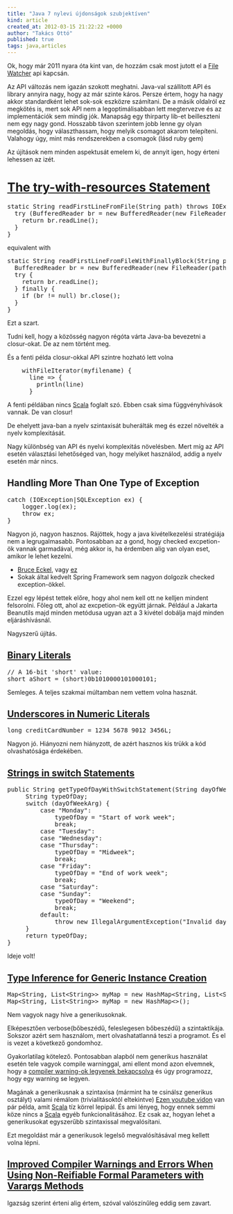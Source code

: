 ```yaml
---
title: "Java 7 nylevi újdonságok szubjektíven"
kind: article
created_at: 2012-03-15 21:22:22 +0000
author: "Takács Ottó"
published: true
tags: java,articles
---
```

Ok, hogy már 2011 nyara óta kint van, de hozzám csak most jutott el a [File  Watcher](http://docs.oracle.com/javase/tutorial/essential/io/notification.html) api kapcsán.

Az API változás nem igazán szokott meghatni. Java-val szállított API és library annyira nagy, hogy az már szinte káros. Persze értem, hogy ha nagy akkor standardként lehet sok-sok eszközre számítani. De a másik oldalról ez megkötés is, mert sok API nem a legoptimálisabban lett megtervezve és az implementációk sem mindig jók. Manapság egy thirparty lib-et beilleszteni nem egy nagy gond. Hosszabb távon szerintem jobb lenne gy olyan megoldás, hogy választhassam, hogy melyik csomagot akarom telepíteni. Valahogy úgy, mint más rendszerekben a csomagok (lásd ruby gem)


Az újítások nem minden aspektusát emelem ki, de annyit igen, hogy érteni lehessen az izét.



[The try-with-resources Statement](http://docs.oracle.com/javase/7/docs/technotes/guides/language/try-with-resources.html)
=======

<pre  class="brush: java;toolbar: false;tab-size:2" >
static String readFirstLineFromFile(String path) throws IOException {
  try (BufferedReader br = new BufferedReader(new FileReader(path))) {
    return br.readLine();
  }
}
</pre>

equivalent with

<pre  class="brush: java;toolbar: false;tab-size:2" >
static String readFirstLineFromFileWithFinallyBlock(String path) throws IOException {
  BufferedReader br = new BufferedReader(new FileReader(path));
  try {
    return br.readLine();
  } finally {
    if (br != null) br.close();
  }
}
</pre>

Ezt a szart. 

Tudni kell, hogy a közösség nagyon régóta várta Java-ba bevezetni a closur-okat. De az nem történt meg. 

És a fenti példa closur-okkal API szintre hozható lett volna

<pre class="brush: scala;toolbar: false;tab-size:2" >
    withFileIterator(myfilename) {
      line => {
        println(line)
      }
</pre>

A fenti példában nincs [Scala](http://www.scala-lang.org/) foglalt szó. Ebben csak sima függvényhívások vannak. De van closur!

De ehelyett java-ban a nyelv szintaxisát buherálták meg és ezzel növelték a nyelv komplexitását. 

Nagy különbség van API és nyelvi komplexitás növelésben. Mert míg az API esetén választási lehetőséged van, hogy melyiket használod, addig a nyelv esetén már nincs.


Handling More Than One Type of Exception
-----------------

<pre  class="brush: java;toolbar: false;tab-size:2" >
catch (IOException|SQLException ex) {
    logger.log(ex);
    throw ex;
}
</pre>

Nagyon jó, nagyon hasznos. Rájöttek, hogy a java kivételkezelési stratégiája nem a legrugalmasabb. Pontosabban az a gond, hogy checked excpetion-ök vannak garmadával, még akkor is, ha érdemben alig van olyan eset, amikor le lehet kezelni.

- [Bruce Eckel](http://www.artima.com/intv/handcuffs.html), vagy [ez](http://www.mindview.net/Etc/Discussions/CheckedExceptions)
- Sokak által kedvelt Spring Framework sem nagyon dolgozik checked exception-ökkel.

Ezzel egy lépést tettek előre, hogy ahol nem kell ott ne kelljen mindent felsorolni. Főleg ott, ahol az excpetion-ök együtt járnak. 
Például a Jakarta Beanutils majd minden metódusa ugyan azt a 3 kivétel dobálja majd minden eljáráshívásnál. 

Nagyszerű újítás.

[Binary Literals](http://docs.oracle.com/javase/7/docs/technotes/guides/language/binary-literals.html)
-----------

<pre  class="brush: java;toolbar: false;tab-size:2" >
// A 16-bit 'short' value:
short aShort = (short)0b1010000101000101;
</pre>

Semleges. A teljes szakmai múltamban nem vettem volna hasznát.

[Underscores in Numeric Literals](http://docs.oracle.com/javase/7/docs/technotes/guides/language/underscores-literals.html)
-------------------
<pre  class="brush: java;toolbar: false;tab-size:2" >
long creditCardNumber = 1234_5678_9012_3456L;
</pre>

Nagyon jó. Hiányozni nem hiányzott, de azért hasznos kis trükk a kód olvashatósága érdekében. 


[Strings in switch Statements](http://docs.oracle.com/javase/7/docs/technotes/guides/language/strings-switch.html)
------------

<pre  class="brush: java;toolbar: false;tab-size:2" >
public String getTypeOfDayWithSwitchStatement(String dayOfWeekArg) {
     String typeOfDay;
     switch (dayOfWeekArg) {
         case "Monday":
             typeOfDay = "Start of work week";
             break;
         case "Tuesday":
         case "Wednesday":
         case "Thursday":
             typeOfDay = "Midweek";
             break;
         case "Friday":
             typeOfDay = "End of work week";
             break;
         case "Saturday":
         case "Sunday":
             typeOfDay = "Weekend";
             break;
         default:
             throw new IllegalArgumentException("Invalid day of the week: " + dayOfWeekArg);
     }
     return typeOfDay;
}
</pre>

Ideje volt!

[Type Inference for Generic Instance Creation](http://docs.oracle.com/javase/7/docs/technotes/guides/language/type-inference-generic-instance-creation.html)
--------------

<pre  class="brush: java;toolbar: false;tab-size:2" >
Map&lt;String, List&lt;String>> myMap = new HashMap&lt;String, List&lt;String>>();
Map&lt;String, List&lt;String>> myMap = new HashMap&lt;>();
</pre>

Nem vagyok nagy híve a generikusoknak.

Elképesztően verbose(bőbeszédű, feleslegesen bőbeszédű) a szintaktikája. Sokszor azért sem használom, mert olvashatatlanná teszi a programot. És el is  vezet a következő gondomhoz.

Gyakorlatilag kötelező. Pontosabban alapból nem generikus használat esetén tele vagyok compile warninggal, ami ellent mond azon elvemnek, hogy a [compiler warning-ok legyenek bekapcsolva](http://www.qualityontime.eu/extracts/chapter-9-finding-fault-debugging-what-do-when-things-go-wrong) és úgy programozz, hogy egy warning se legyen.

Magának a generikusnak a szintaxisa (mármint ha te csinálsz generikus osztályt) valami rémálom (trivialitásoktól eltekintve)
[Ezen  youtube vidon](http://www.youtube.com/watch?feature=player_embedded&v=V1vQf4qyMXg) van pár példa, amit [Scala](http://www.scala-lang.org/) tíz körrel lepipál. És ami lényeg, hogy ennek semmi köze nincs a [Scala](http://www.scala-lang.org/) egyéb funkcionalitásához. Ez csak az, hogyan lehet a generikusokat egyszerűbb szintaxissal megvalósítani.

Ezt megoldást már a generikusok legelső megvalósításával meg kellett volna lépni. 

[Improved Compiler Warnings and Errors When Using Non-Reifiable Formal Parameters with Varargs Methods](http://docs.oracle.com/javase/7/docs/technotes/guides/language/non-reifiable-varargs.html)
------

Igazság szerint érteni alig értem, szóval valószínűleg eddig sem zavart.

<!-- event to the end of the fiel -->
<link href="http://www.qualityontime.eu/syntax/styles/shThemeDefault.css" rel="stylesheet" type="text/css" />
<script src="http://www.qualityontime.eu/syntax/scripts/shCore.js" type="text/javascript"></script>
<script type="text/javascript" src="http://www.qualityontime.eu/syntax/scripts/shBrushJScript.js"></script>
<script type="text/javascript" src="http://www.qualityontime.eu/syntax/scripts/shBrushJava.js"></script>
<script type="text/javascript" src="http://www.qualityontime.eu/syntax/scripts/shBrushRuby.js"></script>
<script type="text/javascript" src="http://www.qualityontime.eu/syntax/scripts/shBrushScala.js"></script>
<script type="text/javascript" src="http://www.qualityontime.eu/syntax/scripts/shBrushSql.js"></script>
<script type="text/javascript" src="http://www.qualityontime.eu/syntax/scripts/shBrushXml.js"></script>
<script type="text/javascript" src="http://www.qualityontime.eu/syntax/scripts/shBrushPlain.js"></script>
<script src="http://www.qualityontime.eu/syntax/scripts/shAutoloader.js" type="text/javascript"></script>
<!-- http://alexgorbatchev.com/SyntaxHighlighter -->
<script type="text/javascript">
SyntaxHighlighter.all()
</script>

<div class='old-comments'></div>